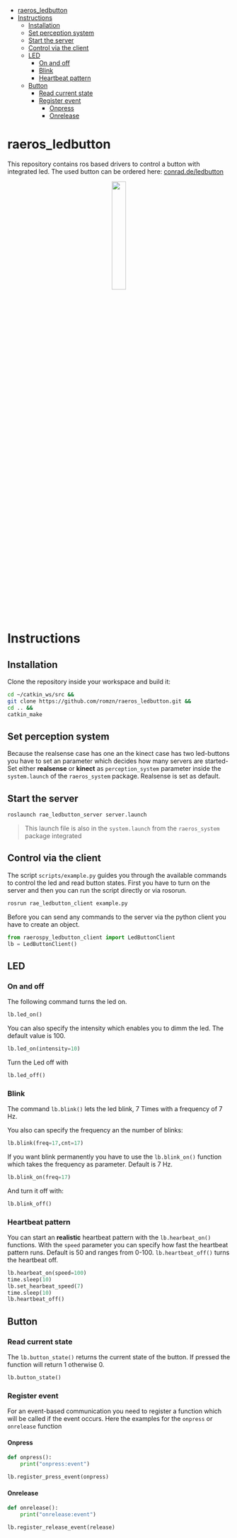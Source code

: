 - [raeros_ledbutton](#raeros_ledbutton)
- [Instructions](#instructions)
  - [Installation](#installation)
  - [Set perception system](#set-perception-system)
  - [Start the server](#start-the-server)
  - [Control via the client](#control-via-the-client)
  - [LED](#led)
    - [On and off](#on-and-off)
    - [Blink](#blink)
    - [Heartbeat pattern](#heartbeat-pattern)
  - [Button](#button)
    - [Read current state](#read-current-state)
    - [Register event](#register-event)
      - [Onpress](#onpress)
      - [Onrelease](#onrelease)

# raeros_ledbutton
This repository contains ros based drivers to control a button with integrated led.
The used button can be ordered here: [conrad.de/ledbutton](https://www.conrad.de/de/p/tru-components-gq16f-10e-j-b-12v-vandalismusgeschuetzter-drucktaster-48-v-dc-2-a-1-x-aus-ein-ip65-tastend-1-st-701855.html?refresh=true#attributesNotes_delivery)

<p align="center">
<img style="margin-left: auto;" src="https://asset.conrad.com/media10/isa/160267/c1/-/de/701855_BB_00_FB/tru-components-gq16f-10e-j-b-12v-vandalismusgeschuetzter-drucktaster-48-v-dc-2-a-1-x-aus-ein-ip65-tastend-1-st.jpg" width="25%">
</p>

# Instructions
## Installation
Clone the repository inside your workspace and build it:
```bash
cd ~/catkin_ws/src &&
git clone https://github.com/romzn/raeros_ledbutton.git &&
cd .. &&
catkin_make
```
## Set perception system
Because the realsense case has one an the kinect case has two led-buttons you have to set an parameter which decides how many servers are started- Set either __realsense__ or __kinect__ as `perception_system` parameter inside the `system.launch` of the `raeros_system` package. Realsense is set as default.

## Start the server
```bash
roslaunch rae_ledbutton_server server.launch
```
> This launch file is also in the `system.launch` from the `raeros_system` package integrated

## Control via the client
The script `scripts/example.py` guides you through the available commands to control the led and read button states. First you have to turn on the server and then you can run the script directly or via rosorun.

```bash
rosrun rae_ledbutton_client example.py
```

Before you can send any commands to the server via the python client you have to create an object.

```python
from raerospy_ledbutton_client import LedButtonClient
lb = LedButtonClient()
```

## LED
### On and off
The following command turns the led on.
```python
lb.led_on()
```

You can also specify the intensity which enables you to dimm the led. The default value is 100.
```python
lb.led_on(intensity=10)
```

Turn the Led off with
```python
lb.led_off()
```

### Blink
The command `lb.blink()` lets the led blink, 7 Times with a frequency of 7 Hz.

You also can specify the frequency an the number of blinks:

```python
lb.blink(freq=17,cnt=17)
```

If you want blink permanently you have to use the `lb.blink_on()` function which takes the frequency as parameter. Default is 7 Hz.

```python
lb.blink_on(freq=17)
```
And turn it off with:

```python
lb.blink_off()
```
### Heartbeat pattern
You can start an **realistic** heartbeat pattern with the `lb.hearbeat_on()` functions. With the `speed` parameter you can specify how fast the heartbeat pattern runs. Default is 50 and ranges from 0-100. `lb.heartbeat_off()` turns the heartbeat off.

```python
lb.hearbeat_on(speed=100)
time.sleep(10)
lb.set_hearbeat_speed(7)
time.sleep(10)
lb.heartbeat_off()
```

## Button

### Read current state
The `lb.button_state()` returns the current state of the button. If pressed the function will return 1 otherwise  0.

```python
lb.button_state() 
```

### Register event
For an event-based communication you need to register a function which will be called if the event occurs. Here the examples for the `onpress` or `onrelease` function

#### Onpress
```python
def onpress():
    print("onpress:event")

lb.register_press_event(onpress)
```

#### Onrelease
```python
def onrelease():
    print("onrelease:event")

lb.register_release_event(release)
```
